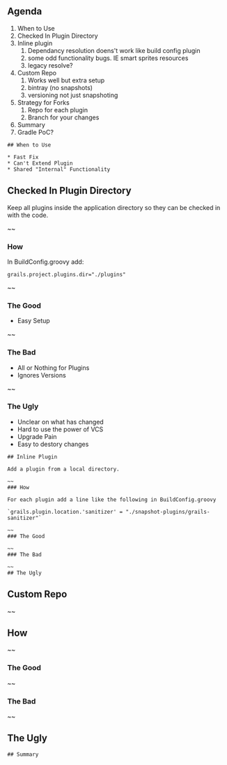 ## Agenda
 <!-- Many times there are changes that need to happen to a plugin for use in your application, be it a patched bug fix, new features, or simply needing the unreleased bleeding edge code from the repo; but now you are left maintaining a fork. Additionally you may have plugins created to be internal only to share between a few applications but not to the outside world, now you need to deal with the internal plugins as well. Overall there are a few ways to deal with these types of plugins: checked in plugin directory, inline plugins, and custom repository. I will go through how each of these methods works and some of the advantages and disadvantages with each. I have used all these in production and will also share what has happened over time with some of these approaches. -->

1. When to Use
1. Checked In Plugin Directory
1. Inline plugin
   1. Dependancy resolution doens't work like build config plugin
   1. some odd functionality bugs. IE smart sprites resources
   1. legacy resolve?
1. Custom Repo
   1. Works well but extra setup
   1. bintray (no snapshots)
   1. versioning not just snapshoting
1. Strategy for Forks
   1. Repo for each plugin
   1. Branch for your changes
1. Summary
1. Gradle PoC?


~~~~
## When to Use

* Fast Fix
* Can't Extend Plugin
* Shared "Internal" Functionality

~~~~
## Checked In Plugin Directory

Keep all plugins inside the application directory so they can be checked in with the code.

~~ 
### How

In BuildConfig.groovy add:

`grails.project.plugins.dir="./plugins"`

~~
### The Good

* Easy Setup

~~
### The Bad

* All or Nothing for Plugins
* Ignores Versions

~~
### The Ugly

* Unclear on what has changed
* Hard to use the power of VCS
* Upgrade Pain
* Easy to destory changes

~~~~
## Inline Plugin

Add a plugin from a local directory.

~~
### How

For each plugin add a line like the following in BuildConfig.groovy

`grails.plugin.location.'sanitizer' = "./snapshot-plugins/grails-sanitizer"`

~~
### The Good

~~
### The Bad

~~
## The Ugly

~~~~
## Custom Repo

~~
## How

~~
### The Good

~~
### The Bad

~~
## The Ugly

~~~~
## Summary
